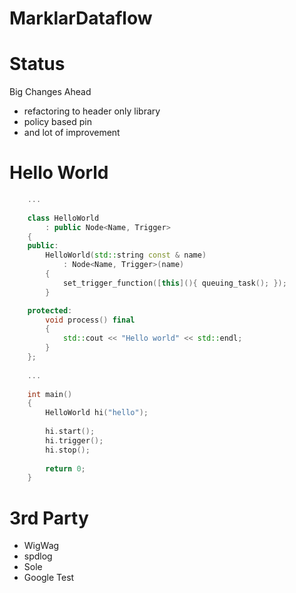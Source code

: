 # MarklarDataflow

# Status
Big Changes Ahead
- refactoring to header only library
- policy based pin
- and lot of improvement

# Hello World
```cpp
    ...
    
    class HelloWorld
        : public Node<Name, Trigger>
    {
    public:
        HelloWorld(std::string const & name)
            : Node<Name, Trigger>(name)
        {
            set_trigger_function([this](){ queuing_task(); });
        }

    protected:
        void process() final
        {
            std::cout << "Hello world" << std::endl;
        }
    };
    
    ...
    
    int main()
    {
        HelloWorld hi("hello");
    
        hi.start();
        hi.trigger();
        hi.stop();
    
        return 0;
    }
```

# 3rd Party
 - WigWag
 - spdlog
 - Sole
 - Google Test
